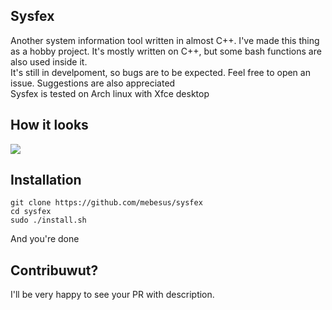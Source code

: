 ## Sysfex
Another system information tool written in almost C++. I've made this thing as a hobby project. It's mostly written on C++, but some bash functions are also used inside it.<br>
It's still in develpoment, so bugs are to be expected. Feel free to open an issue. Suggestions are also appreciated<br>
Sysfex is tested on Arch linux with Xfce desktop

## How it looks
![](https://raw.githubusercontent.com/mebesus/sysfex/main/ss.png)

## Installation
```
git clone https://github.com/mebesus/sysfex
cd sysfex
sudo ./install.sh
```
And you're done

## Contribuwut?
I'll be very happy to see your PR with description.

